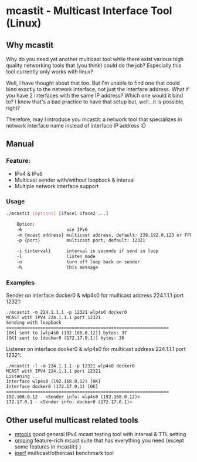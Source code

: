 # mcastit - Multicast Interface Tool (Linux)

## Why mcastit
Why do you need yet another multicast tool while there exist various high quality networking tools that (you think) could do the job? Especially this tool currently only works with linux?

Well, I have thought about that too. But I'm unable to find one that could bind exactly to the network interface, not just the interface address. What if you have 2 interfaces with the same IP address? Which one would it bind to? I know that's a bad practice to have that setup but, well...it is possible, right?

Therefore, may I introduce you mcastit: a network tool that specializes in network interface name instead of interface IP address :D

## Manual
### Feature:

 * IPv4 & IPv6
 * Multicast sender with/without loopback & interval
 * Multiple network interface support

### Usage

```bash
./mcastit [options] [iface1 iface2 ...]

    Option:
    -6                 use IPv6
    -m {mcast address} multicast address, default: 239.192.0.123 or FFFE::1:FF47:0
    -p {port}          multicast port, default: 12321

    -i {interval}      interval in seconds if send in loop
    -l                 listen mode
    -o                 turn off loop back on sender
    -h                 This message
```
### Examples
Sender on interface docker0 & wlp4s0 for multicast address 224.1.1.1 port 12321:
```
./mcastit -m 224.1.1.1 -p 12321 wlp4s0 docker0
MCAST with IPV4 224.1.1.1 port 12321
Sending with loopback
==============================================================
[OK] sent to [wlp4s0 (192.168.0.12)] bytes: 37
[OK] sent to [docker0 (172.17.0.1)] bytes: 36
```

Listener on interface docker0 & wlp4s0 for multicast address 224.1.1.1 port 12321:
```
./mcastit -l -m 224.1.1.1 -p 12321 wlp4s0 docker0
MCAST with IPV4 224.1.1.1 port 12321
Listening ...
Interface wlp4s0 (192.168.0.12) [OK]
Interface docker0 (172.17.0.1) [OK]
==============================================================
192.168.0.12 - <Sender info: wlp4s0 (192.168.0.12)>
172.17.0.1 - <Sender info: docker0 (172.17.0.1)>
```

## Other useful multicast related tools

 * [mtools](https://github.com/troglobit/mtools) good general IPv4 mcast testing tool with interval & TTL setting
 * [omping](https://github.com/troglobit/omping) feature-rich mcast suite that has everything you need (except some features in mcastit:) )
 * [iperf](https://iperf.fr/iperf-doc.php) multicast/othercast benchmark tool
 
